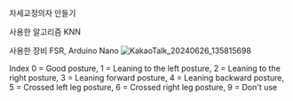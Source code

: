 자세교정의자 만들기

사용한 알고리즘 KNN

사용한 장비 FSR, Arduino Nano
![KakaoTalk_20240626_135815698](https://github.com/sdds3441/Cushion/assets/124592031/7566305d-af9c-4c50-a9be-34f717b3d0ba)

Index
0 = Good posture,
1 = Leaning to the left posture,
2 = Leaning to the right posture,
3 = Leaning forward posture,
4 = Leaning backward posture,
5 = Crossed left leg posture,
6 = Crossed right leg posture,
9 = Don't use
